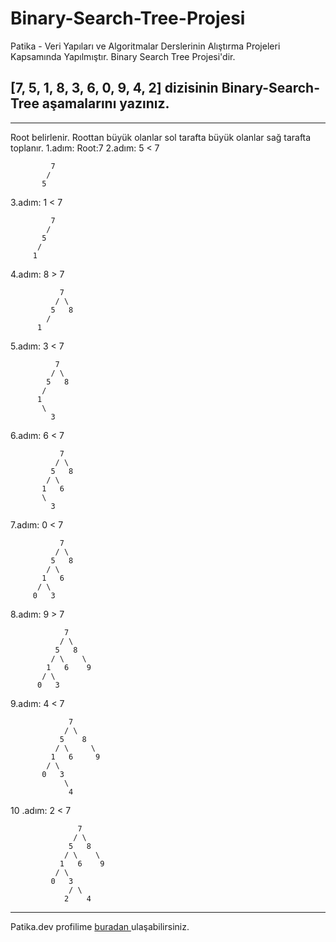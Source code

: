 # Binary-Search-Tree-Projesi
Patika - Veri Yapıları ve Algoritmalar Derslerinin Alıştırma Projeleri Kapsamında Yapılmıştır. Binary Search Tree  Projesi'dir.

## [7, 5, 1, 8, 3, 6, 0, 9, 4, 2] dizisinin Binary-Search-Tree aşamalarını yazınız.
 
---

Root belirlenir. Roottan büyük olanlar sol tarafta büyük olanlar sağ tarafta toplanır.
1.adım: Root:7 
2.adım: 5 < 7
```
         7 
        /
       5
```
3.adım: 1 < 7
```
         7
        / 
       5
      /
     1
```
4.adım: 8 > 7
```
           7
          / \
         5   8
        /
      1
```

5.adım: 3 < 7

```
          7
         / \
        5   8
       /
      1
       \
         3
```
6.adım: 6 < 7
```
           7
          / \
         5   8
        / \
       1   6
       \
         3
```
7.adım: 0 < 7
```
           7
          / \
         5   8
        / \
       1   6
      / \
     0   3
```
8.adım: 9 > 7
```
            7
           / \
          5   8
         / \    \
        1   6    9
       / \
      0   3
```
9.adım: 4 < 7
```
             7
            / \
           5    8
          / \     \
         1   6     9
        / \
       0   3
            \
             4
```
10 .adım: 2 < 7
```
               7
              / \
             5   8
            / \    \
           1   6    9
          / \
         0   3
             / \
            2    4
```
---
Patika.dev profilime [buradan ](https://app.patika.dev/ersun)ulaşabilirsiniz.
